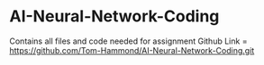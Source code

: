 # AI-Neural-Network-Coding
Contains all files and code needed for assignment 
Github Link = https://github.com/Tom-Hammond/AI-Neural-Network-Coding.git

